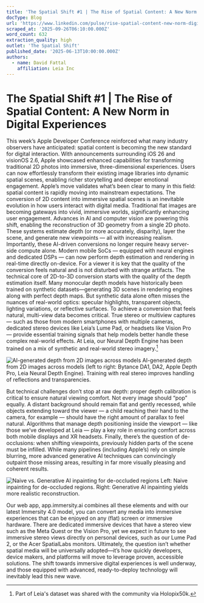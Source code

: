 ```yaml
---
title: 'The Spatial Shift #1 | The Rise of Spatial Content: A New Norm in Digital Experiences'
docType: Blog
url: 'https://www.linkedin.com/pulse/rise-spatial-content-new-norm-digital-experiences-david-fattal-ht32c'
scraped_at: '2025-09-26T06:10:00.000Z'
word_count: 632
extraction_quality: high
outlet: 'The Spatial Shift'
published_date: '2025-06-13T10:00:00.000Z'
authors:
  - name: David Fattal
    affiliation: Leia Inc
---
```


# The Spatial Shift #1 | The Rise of Spatial Content: A New Norm in Digital Experiences

This week’s Apple Developer Conference reinforced what many industry observers have anticipated: spatial content is becoming the new standard for digital interaction. With announcements surrounding iOS 26 and visionOS 2.6, Apple showcased enhanced capabilities for transforming traditional 2D photos into immersive, three-dimensional experiences. Users can now effortlessly transform their existing image libraries into dynamic spatial scenes, enabling richer storytelling and deeper emotional engagement.
Apple’s move validates what’s been clear to many in this field: spatial content is rapidly moving into mainstream expectations. The conversion of 2D content into immersive spatial scenes is an inevitable evolution in how users interact with digital media. Traditional flat images are becoming gateways into vivid, immersive worlds, significantly enhancing user engagement. Advances in AI and computer vision are powering this shift, enabling the reconstruction of 3D geometry from a single 2D photo. These systems estimate depth (or more accurately, disparity), layer the scene, and generate new viewpoints — all with increasing realism. Importantly, these AI-driven conversions no longer require heavy server-side compute alone. Modern mobile SoCs — equipped with neural engines and dedicated DSPs — can now perform depth estimation and rendering in real-time directly on-device.
For a viewer it is key that the quality of the conversion feels natural and is not disturbed with strange artifacts. The technical core of 2D-to-3D conversion starts with the quality of the depth estimation itself. Many monocular depth models have historically been trained on synthetic datasets—generating 3D scenes in rendering engines along with perfect depth maps. But synthetic data alone often misses the nuances of real-world optics: specular highlights, transparent objects, lighting variations, or reflective surfaces.
To achieve a conversion that feels natural, multi-view data becomes critical. True stereo or multiview captures — such as those from modern smartphones with multiple cameras, dedicated stereo devices like Leia’s Lume Pad, or headsets like Vision Pro — provide essential training signals that help models better handle these complex real-world effects. At Leia, our Neural Depth Engine has been trained on a mix of synthetic and real-world stereo imagery.[^1]

![AI-generated depth from 2D images across models](https://cdn.gamma.app/cgprmwex6zwhbfo/fd3cf40f56da41b2a5f100a2fbf74326/original/1749842818656.png)
AI-generated depth from 2D images across models (left to right: Bytance DA1, DA2, Apple Depth Pro, Leia Neural Depth Engine). Training with real stereo improves handling of reflections and transparencies.

But technical challenges don’t stop at raw depth: proper depth calibration is critical to ensure natural viewing comfort. Not every image should “pop” equally. A distant background should remain flat and gently recessed, while objects extending toward the viewer — a child reaching their hand to the camera, for example — should have the right amount of parallax to feel natural. Algorithms that manage depth positioning inside the viewport — like those we’ve developed at Leia — play a key role in ensuring comfort across both mobile displays and XR headsets.
Finally, there’s the question of de-occlusions: when shifting viewpoints, previously hidden parts of the scene must be infilled. While many pipelines (including Apple’s) rely on simple blurring, more advanced generative AI techniques can convincingly outpaint those missing areas, resulting in far more visually pleasing and coherent results.

![Naive vs. Generative AI inpainting for de-occluded regions](https://cdn.gamma.app/cgprmwex6zwhbfo/936abf679b7346cd9944232558e2c963/original/1749843391817.png)
Left: Naive inpainting for de-occluded regions. Right: Generative AI inpainting yields more realistic reconstruction.

Our web app, app.immersity.ai combines all these elements and with our latest Immersity 4.0 model, you can convert any media into immersive experiences that can be enjoyed on any (flat) screen or immersive hardware. There are dedicated immersive devices that have a stereo view such as the Meta Quest or the Vision Pro, yet we expect in future to see immersive stereo views directly on personal devices, such as our Lume Pad 2, or the Acer SpatialLabs monitors.
Ultimately, the question isn’t whether spatial media will be universally adopted—it’s how quickly developers, device makers, and platforms will move to leverage proven, accessible solutions. The shift towards immersive digital experiences is well underway, and those equipped with advanced, ready-to-deploy technology will inevitably lead this new wave.

[^1]: Part of Leia's dataset was shared with the community via Holopix50k.